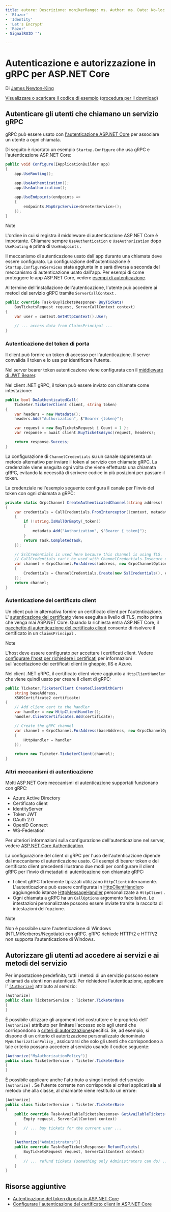 ```yaml
---
title: autore: Descrizione: monikerRange: ms. Author: ms. Date: No-loc:
- 'Blazor'
- 'Identity'
- 'Let's Encrypt'
- 'Razor'
- SignalRUID '': 

---
```


# <a name="authentication-and-authorization-in-grpc-for-aspnet-core"></a>Autenticazione e autorizzazione in gRPC per ASP.NET Core

Di [James Newton-King](https://twitter.com/jamesnk)

[Visualizzare o scaricare il codice di esempio](https://github.com/dotnet/AspNetCore.Docs/tree/master/aspnetcore/grpc/authn-and-authz/sample/) [(procedura per il download)](xref:index#how-to-download-a-sample)

## <a name="authenticate-users-calling-a-grpc-service"></a>Autenticare gli utenti che chiamano un servizio gRPC

gRPC può essere usato con [l'autenticazione ASP.NET Core](xref:security/authentication/identity) per associare un utente a ogni chiamata.

Di seguito è riportato un esempio `Startup.Configure` che usa gRPC e l'autenticazione ASP.NET Core:

```csharp
public void Configure(IApplicationBuilder app)
{
    app.UseRouting();
    
    app.UseAuthentication();
    app.UseAuthorization();

    app.UseEndpoints(endpoints =>
    {
        endpoints.MapGrpcService<GreeterService>();
    });
}
```

> [!NOTE]
> L'ordine in cui si registra il middleware di autenticazione ASP.NET Core è importante. Chiamare sempre `UseAuthentication` e `UseAuthorization` dopo `UseRouting` e prima di `UseEndpoints` .

Il meccanismo di autenticazione usato dall'app durante una chiamata deve essere configurato. La configurazione dell'autenticazione è `Startup.ConfigureServices` stata aggiunta in e sarà diversa a seconda del meccanismo di autenticazione usato dall'app. Per esempi di come proteggere le app ASP.NET Core, vedere [esempi di autenticazione](xref:security/authentication/samples).

Al termine dell'installazione dell'autenticazione, l'utente può accedere ai metodi del servizio gRPC tramite `ServerCallContext` .

```csharp
public override Task<BuyTicketsResponse> BuyTickets(
    BuyTicketsRequest request, ServerCallContext context)
{
    var user = context.GetHttpContext().User;

    // ... access data from ClaimsPrincipal ...
}

```

### <a name="bearer-token-authentication"></a>Autenticazione del token di porta

Il client può fornire un token di accesso per l'autenticazione. Il server convalida il token e lo usa per identificare l'utente.

Nel server bearer token autenticazione viene configurata con il [middleware di JWT Bearer](/dotnet/api/microsoft.extensions.dependencyinjection.jwtbearerextensions.addjwtbearer).

Nel client .NET gRPC, il token può essere inviato con chiamate come intestazione:

```csharp
public bool DoAuthenticatedCall(
    Ticketer.TicketerClient client, string token)
{
    var headers = new Metadata();
    headers.Add("Authorization", $"Bearer {token}");

    var request = new BuyTicketsRequest { Count = 1 };
    var response = await client.BuyTicketsAsync(request, headers);

    return response.Success;
}
```

La configurazione di `ChannelCredentials` su un canale rappresenta un metodo alternativo per inviare il token al servizio con chiamate gRPC. La credenziale viene eseguita ogni volta che viene effettuata una chiamata gRPC, evitando la necessità di scrivere codice in più posizioni per passare il token.

La credenziale nell'esempio seguente configura il canale per l'invio del token con ogni chiamata a gRPC:

```csharp
private static GrpcChannel CreateAuthenticatedChannel(string address)
{
    var credentials = CallCredentials.FromInterceptor((context, metadata) =>
    {
        if (!string.IsNullOrEmpty(_token))
        {
            metadata.Add("Authorization", $"Bearer {_token}");
        }
        return Task.CompletedTask;
    });

    // SslCredentials is used here because this channel is using TLS.
    // CallCredentials can't be used with ChannelCredentials.Insecure on non-TLS channels.
    var channel = GrpcChannel.ForAddress(address, new GrpcChannelOptions
    {
        Credentials = ChannelCredentials.Create(new SslCredentials(), credentials)
    });
    return channel;
}
```

### <a name="client-certificate-authentication"></a>Autenticazione del certificato client

Un client può in alternativa fornire un certificato client per l'autenticazione. L' [autenticazione del certificato](https://tools.ietf.org/html/rfc5246#section-7.4.4) viene eseguita a livello di TLS, molto prima che venga mai ASP.NET Core. Quando la richiesta entra ASP.NET Core, il [pacchetto di autenticazione del certificato client](xref:security/authentication/certauth) consente di risolvere il certificato in un `ClaimsPrincipal` .

> [!NOTE]
> L'host deve essere configurato per accettare i certificati client. Vedere [configurare l'host per richiedere i certificati](xref:security/authentication/certauth#configure-your-host-to-require-certificates) per informazioni sull'accettazione dei certificati client in gheppio, IIS e Azure.

Nel client .NET gRPC, il certificato client viene aggiunto a `HttpClientHandler` che viene quindi usato per creare il client di gRPC:

```csharp
public Ticketer.TicketerClient CreateClientWithCert(
    string baseAddress,
    X509Certificate2 certificate)
{
    // Add client cert to the handler
    var handler = new HttpClientHandler();
    handler.ClientCertificates.Add(certificate);

    // Create the gRPC channel
    var channel = GrpcChannel.ForAddress(baseAddress, new GrpcChannelOptions
    {
        HttpHandler = handler
    });

    return new Ticketer.TicketerClient(channel);
}
```

### <a name="other-authentication-mechanisms"></a>Altri meccanismi di autenticazione

Molti ASP.NET Core meccanismi di autenticazione supportati funzionano con gRPC:

* Azure Active Directory
* Certificato client
* IdentityServer
* Token JWT
* OAuth 2.0
* OpenID Connect
* WS-Federation

Per ulteriori informazioni sulla configurazione dell'autenticazione nel server, vedere [ASP.NET Core Authentication](xref:security/authentication/identity).

La configurazione del client di gRPC per l'uso dell'autenticazione dipende dal meccanismo di autenticazione usato. Gli esempi di bearer token e del certificato client precedenti illustrano due modi per configurare il client gRPC per l'invio di metadati di autenticazione con chiamate gRPC:

* I client gRPC fortemente tipizzati utilizzano `HttpClient` internamente. L'autenticazione può essere configurata in [HttpClientHandler](/dotnet/api/system.net.http.httpclienthandler)o aggiungendo istanze [HttpMessageHandler](/dotnet/api/system.net.http.httpmessagehandler) personalizzate a `HttpClient` .
* Ogni chiamata a gRPC ha un `CallOptions` argomento facoltativo. Le intestazioni personalizzate possono essere inviate tramite la raccolta di intestazioni dell'opzione.

> [!NOTE]
> Non è possibile usare l'autenticazione di Windows (NTLM/Kerberos/Negotiate) con gRPC. gRPC richiede HTTP/2 e HTTP/2 non supporta l'autenticazione di Windows.

## <a name="authorize-users-to-access-services-and-service-methods"></a>Autorizzare gli utenti ad accedere ai servizi e ai metodi del servizio

Per impostazione predefinita, tutti i metodi di un servizio possono essere chiamati da utenti non autenticati. Per richiedere l'autenticazione, applicare l' [`[Authorize]`](xref:Microsoft.AspNetCore.Authorization.AuthorizeAttribute) attributo al servizio:

```csharp
[Authorize]
public class TicketerService : Ticketer.TicketerBase
{
}
```

È possibile utilizzare gli argomenti del costruttore e le proprietà dell' `[Authorize]` attributo per limitare l'accesso solo agli utenti che corrispondono a [criteri di autorizzazione](xref:security/authorization/policies)specifici. Se, ad esempio, si dispone di un criterio di autorizzazione personalizzato denominato `MyAuthorizationPolicy` , assicurarsi che solo gli utenti che corrispondono a tale criterio possano accedere al servizio usando il codice seguente:

```csharp
[Authorize("MyAuthorizationPolicy")]
public class TicketerService : Ticketer.TicketerBase
{
}
```

È possibile applicare anche l'attributo a singoli metodi del servizio `[Authorize]` . Se l'utente corrente non corrisponde ai criteri applicati **sia** al metodo che alla classe, al chiamante viene restituito un errore:

```csharp
[Authorize]
public class TicketerService : Ticketer.TicketerBase
{
    public override Task<AvailableTicketsResponse> GetAvailableTickets(
        Empty request, ServerCallContext context)
    {
        // ... buy tickets for the current user ...
    }

    [Authorize("Administrators")]
    public override Task<BuyTicketsResponse> RefundTickets(
        BuyTicketsRequest request, ServerCallContext context)
    {
        // ... refund tickets (something only Administrators can do) ..
    }
}
```

## <a name="additional-resources"></a>Risorse aggiuntive

* [Autenticazione del token di porta in ASP.NET Core](https://blogs.msdn.microsoft.com/webdev/2016/10/27/bearer-token-authentication-in-asp-net-core/)
* [Configurare l'autenticazione del certificato client in ASP.NET Core](xref:security/authentication/certauth)
